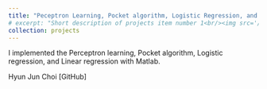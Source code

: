 ```yaml
---
title: "Peceptron Learning, Pocket algorithm, Logistic Regression, and Linear Regression  • OCT 2017"
# excerpt: "Short description of projects item number 1<br/><img src='/images/500x300.png'>"
collection: projects
---
```


I implemented the Perceptron learning, Pocket algorithm, Logistic regression, and Linear regression with Matlab.

Hyun Jun Choi [GitHub]